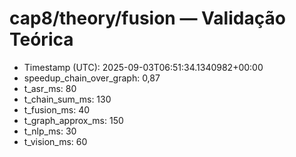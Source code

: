 # cap8/theory/fusion — Validação Teórica

- Timestamp (UTC): 2025-09-03T06:51:34.1340982+00:00
- speedup_chain_over_graph: 0,87
- t_asr_ms: 80
- t_chain_sum_ms: 130
- t_fusion_ms: 40
- t_graph_approx_ms: 150
- t_nlp_ms: 30
- t_vision_ms: 60
